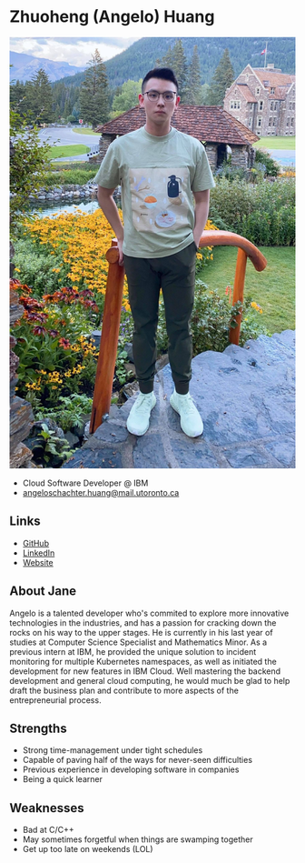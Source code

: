 # Zhuoheng (Angelo) Huang

![Zhuoheng Huang Profile](./zhuoheng_huang.jpg)

- Cloud Software Developer @ IBM
- angeloschachter.huang@mail.utoronto.ca

## Links

- [GitHub](https://github.com/Angeloschert)
- [LinkedIn](https://www.linkedin.com/in/angelo-h-664086ab/)
- [Website](https://angeloschert.github.io/personal-page)

## About Jane

Angelo is a talented developer who's commited to explore more innovative technologies in the industries, and has a passion for cracking down the rocks on his way to the upper stages. He is currently in his last year of studies at Computer Science Specialist and Mathematics Minor. As a previous intern at IBM, he provided the unique solution to incident monitoring for multiple Kubernetes namespaces, as well as initiated the development for new features in IBM Cloud. Well mastering the backend development and general cloud computing, he would much be glad to help draft the business plan and contribute to more aspects of the entrepreneurial process.

## Strengths

- Strong time-management under tight schedules
- Capable of paving half of the ways for never-seen difficulties
- Previous experience in developing software in companies
- Being a quick learner 

## Weaknesses

- Bad at C/C++
- May sometimes forgetful when things are swamping together
- Get up too late on weekends (LOL)